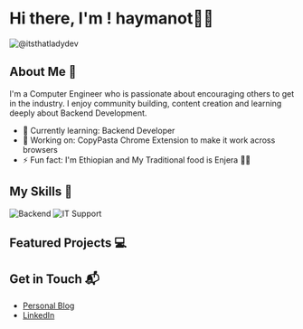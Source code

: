 
# Hi there, I'm ! haymanot👋🏽

![@itsthatladydev](https://github.com/haymanot50)


## About Me 🚀

I'm a Computer Engineer who is passionate about encouraging others to get in the industry. I enjoy community building, content creation and learning deeply about Backend Development.

- 🌱 Currently learning: Backend Developer
- 🔭 Working on: CopyPasta Chrome Extension to make it work across browsers 
- ⚡ Fun fact: I'm Ethiopian and My Traditional food is Enjera 💃🏽

## My Skills 🧠

![Backend](https://s3.amazonaws.com/coursera_assets/meta_images/generated/CERTIFICATE_LANDING_PAGE/CERTIFICATE_LANDING_PAGE~U185EZ47FK7C/CERTIFICATE_LANDING_PAGE~U185EZ47FK7C.jpeg)
![IT Support](<img width="1772" height="928" alt="image" src="https://github.com/user-attachments/assets/ee5f8269-d41e-4b20-af0a-d9ab8dbc9c27" />) 


## Featured Projects 💻 





## Get in Touch 📬

- [Personal Blog](https://haymanotabera.wordpress.com/) 
- [LinkedIn](linkedin.com/haymanot-abera-46526a22b) 
